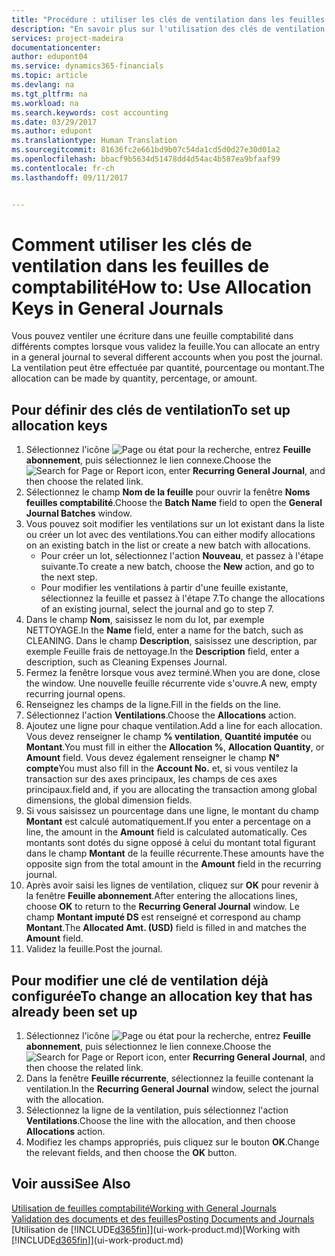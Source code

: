 ```yaml
---
title: "Procédure : utiliser les clés de ventilation dans les feuilles comptabilité | Microsoft Docs"
description: "En savoir plus sur l'utilisation des clés de ventilation dans les feuilles."
services: project-madeira
documentationcenter: 
author: edupont04
ms.service: dynamics365-financials
ms.topic: article
ms.devlang: na
ms.tgt_pltfrm: na
ms.workload: na
ms.search.keywords: cost accounting
ms.date: 03/29/2017
ms.author: edupont
ms.translationtype: Human Translation
ms.sourcegitcommit: 81636fc2e661bd9b07c54da1cd5d0d27e30d01a2
ms.openlocfilehash: bbacf9b5634d51478dd4d54ac4b587ea9bfaaf99
ms.contentlocale: fr-ch
ms.lasthandoff: 09/11/2017


---
```

# <a name="how-to-use-allocation-keys-in-general-journals"></a><span data-ttu-id="3ea96-103">Comment utiliser les clés de ventilation dans les feuilles de comptabilité</span><span class="sxs-lookup"><span data-stu-id="3ea96-103">How to: Use Allocation Keys in General Journals</span></span>
<span data-ttu-id="3ea96-104">Vous pouvez ventiler une écriture dans une feuille comptabilité dans différents comptes lorsque vous validez la feuille.</span><span class="sxs-lookup"><span data-stu-id="3ea96-104">You can allocate an entry in a general journal to several different accounts when you post the journal.</span></span> <span data-ttu-id="3ea96-105">La ventilation peut être effectuée par quantité, pourcentage ou montant.</span><span class="sxs-lookup"><span data-stu-id="3ea96-105">The allocation can be made by quantity, percentage, or amount.</span></span>

## <a name="to-set-up-allocation-keys"></a><span data-ttu-id="3ea96-106">Pour définir des clés de ventilation</span><span class="sxs-lookup"><span data-stu-id="3ea96-106">To set up allocation keys</span></span>
1. <span data-ttu-id="3ea96-107">Sélectionnez l'icône ![Page ou état pour la recherche](media/ui-search/search_small.png "icône Page ou état pour la recherche"), entrez **Feuille abonnement**, puis sélectionnez le lien connexe.</span><span class="sxs-lookup"><span data-stu-id="3ea96-107">Choose the ![Search for Page or Report](media/ui-search/search_small.png "Search for Page or Report icon") icon, enter **Recurring General Journal**, and then choose the related link.</span></span>
2. <span data-ttu-id="3ea96-108">Sélectionnez le champ **Nom de la feuille** pour ouvrir la fenêtre **Noms feuilles comptabilité**.</span><span class="sxs-lookup"><span data-stu-id="3ea96-108">Choose the **Batch Name** field to open the **General Journal Batches** window.</span></span>
3. <span data-ttu-id="3ea96-109">Vous pouvez soit modifier les ventilations sur un lot existant dans la liste ou créer un lot avec des ventilations.</span><span class="sxs-lookup"><span data-stu-id="3ea96-109">You can either modify allocations on an existing batch in the list or create a new batch with allocations.</span></span>
   * <span data-ttu-id="3ea96-110">Pour créer un lot, sélectionnez l'action **Nouveau**, et passez à l'étape suivante.</span><span class="sxs-lookup"><span data-stu-id="3ea96-110">To create a new batch, choose the **New** action, and go to the next step.</span></span>
   * <span data-ttu-id="3ea96-111">Pour modifier les ventilations à partir d'une feuille existante, sélectionnez la feuille et passez à l'étape 7.</span><span class="sxs-lookup"><span data-stu-id="3ea96-111">To change the allocations of an existing journal, select the journal and go to step 7.</span></span>    
4. <span data-ttu-id="3ea96-112">Dans le champ **Nom**, saisissez le nom du lot, par exemple NETTOYAGE.</span><span class="sxs-lookup"><span data-stu-id="3ea96-112">In the **Name** field, enter a name for the batch, such as CLEANING.</span></span> <span data-ttu-id="3ea96-113">Dans le champ **Description**, saisissez une description, par exemple Feuille frais de nettoyage.</span><span class="sxs-lookup"><span data-stu-id="3ea96-113">In the **Description** field, enter a description, such as Cleaning Expenses Journal.</span></span>
5. <span data-ttu-id="3ea96-114">Fermez la fenêtre lorsque vous avez terminé.</span><span class="sxs-lookup"><span data-stu-id="3ea96-114">When you are done, close the window.</span></span> <span data-ttu-id="3ea96-115">Une nouvelle feuille récurrente vide s'ouvre.</span><span class="sxs-lookup"><span data-stu-id="3ea96-115">A new, empty recurring journal opens.</span></span>
6. <span data-ttu-id="3ea96-116">Renseignez les champs de la ligne.</span><span class="sxs-lookup"><span data-stu-id="3ea96-116">Fill in the fields on the line.</span></span>
7. <span data-ttu-id="3ea96-117">Sélectionnez l'action **Ventilations**.</span><span class="sxs-lookup"><span data-stu-id="3ea96-117">Choose the **Allocations** action.</span></span>
8. <span data-ttu-id="3ea96-118">Ajoutez une ligne pour chaque ventilation.</span><span class="sxs-lookup"><span data-stu-id="3ea96-118">Add a line for each allocation.</span></span> <span data-ttu-id="3ea96-119">Vous devez renseigner le champ **% ventilation**, **Quantité imputée** ou **Montant**.</span><span class="sxs-lookup"><span data-stu-id="3ea96-119">You must fill in either the **Allocation %**, **Allocation Quantity**, or **Amount** field.</span></span> <span data-ttu-id="3ea96-120">Vous devez également renseigner le champ **N° compte**</span><span class="sxs-lookup"><span data-stu-id="3ea96-120">You must also fill in the **Account No.**</span></span> <span data-ttu-id="3ea96-121">et, si vous ventilez la transaction sur des axes principaux, les champs de ces axes principaux.</span><span class="sxs-lookup"><span data-stu-id="3ea96-121">field and, if you are allocating the transaction among global dimensions, the global dimension fields.</span></span>
9. <span data-ttu-id="3ea96-122">Si vous saisissez un pourcentage dans une ligne, le montant du champ **Montant** est calculé automatiquement.</span><span class="sxs-lookup"><span data-stu-id="3ea96-122">If you enter a percentage on a line, the amount in the **Amount** field is calculated automatically.</span></span> <span data-ttu-id="3ea96-123">Ces montants sont dotés du signe opposé à celui du montant total figurant dans le champ **Montant** de la feuille récurrente.</span><span class="sxs-lookup"><span data-stu-id="3ea96-123">These amounts have the opposite sign from the total amount in the **Amount** field in the recurring journal.</span></span>
10. <span data-ttu-id="3ea96-124">Après avoir saisi les lignes de ventilation, cliquez sur **OK** pour revenir à la fenêtre **Feuille abonnement**.</span><span class="sxs-lookup"><span data-stu-id="3ea96-124">After entering the allocations lines, choose **OK** to return to the **Recurring General Journal** window.</span></span> <span data-ttu-id="3ea96-125">Le champ **Montant imputé DS** est renseigné et correspond au champ **Montant**.</span><span class="sxs-lookup"><span data-stu-id="3ea96-125">The **Allocated Amt. (USD)** field is filled in and matches the **Amount** field.</span></span>
11. <span data-ttu-id="3ea96-126">Validez la feuille.</span><span class="sxs-lookup"><span data-stu-id="3ea96-126">Post the journal.</span></span>

## <a name="to-change-an-allocation-key-that-has-already-been-set-up"></a><span data-ttu-id="3ea96-127">Pour modifier une clé de ventilation déjà configurée</span><span class="sxs-lookup"><span data-stu-id="3ea96-127">To change an allocation key that has already been set up</span></span>
1. <span data-ttu-id="3ea96-128">Sélectionnez l'icône ![Page ou état pour la recherche](media/ui-search/search_small.png "icône Page ou état pour la recherche"), entrez **Feuille abonnement**, puis sélectionnez le lien connexe.</span><span class="sxs-lookup"><span data-stu-id="3ea96-128">Choose the ![Search for Page or Report](media/ui-search/search_small.png "Search for Page or Report icon") icon, enter **Recurring General Journal**, and then choose the related link.</span></span>
2. <span data-ttu-id="3ea96-129">Dans la fenêtre **Feuille récurrente**, sélectionnez la feuille contenant la ventilation.</span><span class="sxs-lookup"><span data-stu-id="3ea96-129">In the **Recurring General Journal** window, select the journal with the allocation.</span></span>
3. <span data-ttu-id="3ea96-130">Sélectionnez la ligne de la ventilation, puis sélectionnez l'action **Ventilations**.</span><span class="sxs-lookup"><span data-stu-id="3ea96-130">Choose the line with the allocation, and then choose **Allocations** action.</span></span>
4. <span data-ttu-id="3ea96-131">Modifiez les champs appropriés, puis cliquez sur le bouton **OK**.</span><span class="sxs-lookup"><span data-stu-id="3ea96-131">Change the relevant fields, and then choose the **OK** button.</span></span>

## <a name="see-also"></a><span data-ttu-id="3ea96-132">Voir aussi</span><span class="sxs-lookup"><span data-stu-id="3ea96-132">See Also</span></span>
[<span data-ttu-id="3ea96-133">Utilisation de feuilles comptabilité</span><span class="sxs-lookup"><span data-stu-id="3ea96-133">Working with General Journals</span></span>](ui-work-general-journals.md)  
[<span data-ttu-id="3ea96-134">Validation des documents et des feuilles</span><span class="sxs-lookup"><span data-stu-id="3ea96-134">Posting Documents and Journals</span></span>](ui-post-documents-journals.md)  
<span data-ttu-id="3ea96-135">[Utilisation de [!INCLUDE[d365fin](includes/d365fin_md.md)]](ui-work-product.md)</span><span class="sxs-lookup"><span data-stu-id="3ea96-135">[Working with [!INCLUDE[d365fin](includes/d365fin_md.md)]](ui-work-product.md)</span></span>

